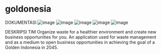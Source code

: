 # goldonesia

DOKUMENTASI
![image](https://github.com/ridomade/Goldonesia/assets/110912402/4f3fe5d3-65e1-480c-a8cd-f1627548a735)
![image](https://github.com/ridomade/Goldonesia/assets/110912402/d2b59ee0-d87c-427f-b5ec-511759efd771)
![image](https://github.com/ridomade/Goldonesia/assets/110912402/c621e4e6-a371-4d5e-932e-8e9707828088)
![image](https://github.com/ridomade/Goldonesia/assets/110912402/b2185c67-7aca-49f6-8aa8-92c4706fdd61)
![image](https://github.com/ridomade/Goldonesia/assets/110912402/5a1a5230-e913-467e-9aca-d0502a55277e)


DESKRIPSI TIM
Organize waste for a healthier environment and
create new business opportunities for you. An application used for waste management and
as a medium to open business opportunities in achieving the goal of a Golden Indonesia in 2045.
